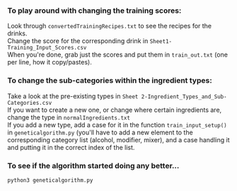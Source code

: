 ### To play around with changing the training scores:

Look through ```convertedTrainingRecipes.txt``` to see the recipes for the drinks.  
Change the score for the corresponding drink in ```Sheet1-Training_Input_Scores.csv```  
When you're done, grab just the scores and put them in ```train_out.txt``` (one per line, how it copy/pastes).  

### To change the sub-categories within the ingredient types:

Take a look at the pre-existing types in ```Sheet 2-Ingredient_Types_and_Sub-Categories.csv```  
If you want to create a new one, or change where certain ingredients are, change the type in ```normalIngredients.txt```  
If you add a new type, add a case for it in the function ```train_input_setup()``` in ```geneticalgorithm.py``` (you'll have to add a new element to the corresponding category list (alcohol, modifier, mixer), and a case handling it and putting it in the correct index of the list.   

### To see if the algorithm started doing any better...
```
python3 geneticalgorithm.py 
```
